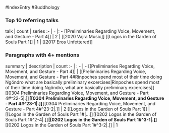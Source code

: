 #IndexEntry #Buddhology

### Top 10 referring talks
talk | count | series
:- | - |: -
[[Preliminaries Regarding Voice, Movement, and Gesture - Part 4]] | 2 | [[2020 Vajra Music]]
[[Logos in the Garden of Souls Part 1]] | 1 | [[2017 Eros Unfettered]]

### Paragraphs with 4+ mentions
summary | description | count
:- | : - | -
[[Preliminaries Regarding Voice, Movement, and Gesture - Part 4]] | [[Preliminaries Regarding Voice, Movement, and Gesture - Part 4#Rinpoches spend most of their time doing Ngöndro what are basically preliminary excercises\|Rinpoches spend most of their time doing Ngöndro, what are basically preliminary excercises]] [[0304 Preliminaries Regarding Voice, Movement, and Gesture - Part 4#^22-5\|.]] **[[0304 Preliminaries Regarding Voice, Movement, and Gesture - Part 4#^23-1\|.]]** [[0304 Preliminaries Regarding Voice, Movement, and Gesture - Part 4#^23-2\|.]] | 2
[[Logos in the Garden of Souls Part 1]] | [[Logos in the Garden of Souls Part 1#\|...]] [[0202 Logos in the Garden of Souls Part 1#^2-4\|.]] **[[0202 Logos in the Garden of Souls Part 1#^3-1\|.]]** [[0202 Logos in the Garden of Souls Part 1#^3-2\|.]] | 1

